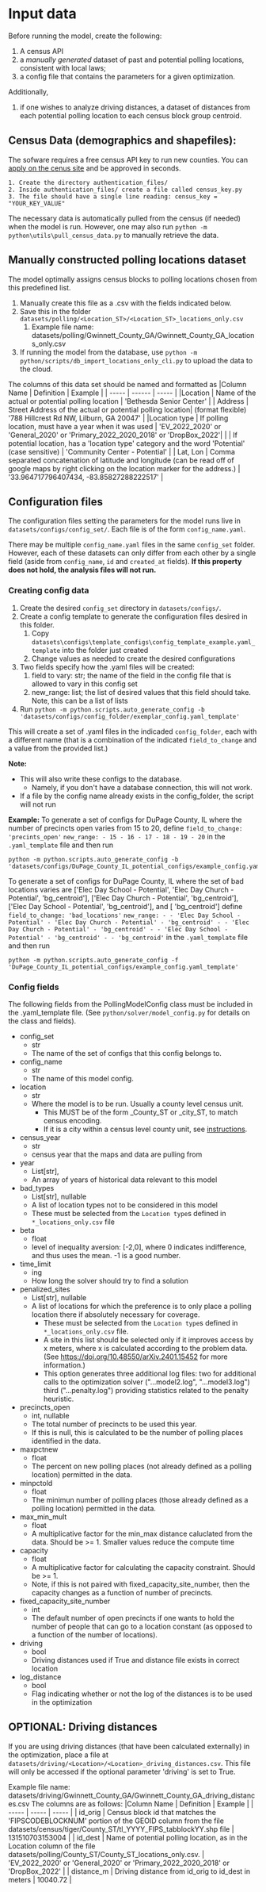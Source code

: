 # Input data
Before running the model, create the following:
1. A census API
1. a *manually generated* dataset of past and potential polling locations, consistent with local laws;
1.   a config file that contains the parameters for a given optimization.

Additionally,
1. if one wishes to analyze driving distances, a dataset of distances from each potential polling location to each census block group centroid.

## **Census Data (demographics and shapefiles)**:
The sofware requires a free census API key to run new counties. You can [apply on the cenus site](https://api.census.gov/data/key_signup.html) and be approved in seconds.

    1. Create the directory authentication_files/
    2. Inside authentication_files/ create a file called census_key.py
    3. The file should have a single line reading: census_key = "YOUR_KEY_VALUE"

The necessary data is automatically pulled from the census (if needed) when the model is run. However, one may also run `python -m python\utils\pull_census_data.py` to manually retrieve the data.

## Manually constructed polling locations dataset

The model optimally assigns census blocks to polling locations chosen from this predefined list. 

1. Manually create this file as a .csv with the fields indicated below.
1. Save this in the folder `datasets/polling/<Location_ST>/<Location_ST>_locations_only.csv`
    1. Example file name: datasets/polling/Gwinnett_County_GA/Gwinnett_County_GA_locations_only.csv
1. If running the model from the database, use `python -m python/scripts/db_import_locations_only_cli.py` to upload the data to the cloud.

The columns of this data set should be named and formatted as
|Column Name | Definition | Example |
| ----- | ------ | ----- |
|Location | Name of the actual or potential polling location | 'Bethesda Senior Center' |
| Address | Street Address of the actual or potential polling location| (format flexible) '788 Hillcrest Rd NW, Lilburn, GA 20047' |
|Location type | If polling location, must have a year when it was used | 'EV_2022_2020' or 'General_2020' or 'Primary_2022_2020_2018' or 'DropBox_2022'|
| | If potential location, has a 'location type' category and the word 'Potential' (case sensitive) | 'Community Center - Potential' |
| Lat, Lon | Comma separated concatenation of latitude and longitude (can be read off of google maps by right clicking on the location marker for the address.) | '33.964717796407434, -83.85827288222517' |

## Configuration files

The configuration files setting the parameters for the model runs live in `datasets/configs/config_set/`. Each file is of the form `config_name.yaml`. 

There may be multiple `config_name.yaml` files in the same `config_set` folder. However, each of these datasets can only differ from each other by a single field (aside from `config_name`, `id` and `created_at` fields). **If this property does not hold, the analysis files will not run.** 

### Creating config data
1. Create the desired `config_set` directory in `datasets/configs/`. 
1. Create a config template to generate the configuration files desired in this folder.
   1. Copy `datasets\configs\template_configs\config_template_example.yaml_template` into the folder just created
   1. Change values as needed to create the desired configurations
1. Two fields specify how the .yaml files will be created:
    1. field to vary: str; the name of the field in the config file that is allowed to vary in this config set
    1. new_range: list; the list of desired values that this field should take. Note, this can be a list of lists    
1. Run `python -m python.scripts.auto_generate_config -b 'datasets/configs/config_folder/exemplar_config.yaml_template'`

This will create a set of .yaml files in the indicaded `config_folder`, each with a different name (that is a combination of the indicated `field_to_change` and a value from the provided list.)

**Note:**
* This will also write these configs to the database.
    * Namely, if you don't have a database connection, this will not work.
* If a file by the config name already exists in the config_folder, the script will not run

**Example:**
To generate a set of configs for DuPage County, IL where the number of precincts open varies from 15 to 20, define
`field_to_change: 'precints_open'`
`new_range:
    - 15
    - 16
    - 17
    - 18
    - 19
    - 20`
in the `.yaml_template` file and then run
```
python -m python.scripts.auto_generate_config -b 'datasets/configs/DuPage_County_IL_potential_configs/example_config.yaml_template'
```
To generate a set of configs for DuPage County, IL where the set of bad locations varies are ['Elec Day School - Potential', 'Elec Day Church - Potential', 'bg_centroid'],  ['Elec Day Church - Potential', 'bg_centroid'], ['Elec Day School - Potential',  'bg_centroid'], and [ 'bg_centroid'] define
`field_to_change: 'bad_locations'`
`new_range:
    - - 'Elec Day School - Potential'
      - 'Elec Day Church - Potential'
      - 'bg_centroid'
    - - 'Elec Day Church - Potential'
      - 'bg_centroid'
    - - 'Elec Day School - Potential'
      - 'bg_centroid'
    - - 'bg_centroid'`
in the `.yaml_template` file and then run
```
python -m python.scripts.auto_generate_config -f 'DuPage_County_IL_potential_configs/example_config.yaml_template'
```
### Config fields
The following fields from the PollingModelConfig class must be included in the .yaml_template file. (See `python/solver/model_config.py` for details on the class and fields). <!--In addition to the fields listed below, and `id`, and `created_at` field are generated when uploaded to the database.-->

* config_set
    * str
    * The name of the set of configs that this config belongs to.
* config_name
    * str
    * The name of this model config.
* location
    * str
    * Where the model is to be run. Usually a county level census unit. 
        * This MUST be of the form <Location>_County_ST or <Location>_city_ST, to match census encoding.
        * If it is a city within a census level county unit, see [instructions](tbd).
* census_year
    * str
    * census year that the maps and data are pulling from
* year
    * List[str],
    * An array of years of historical data relevant to this model
* bad_types
    * List[str], nullable
    * A list of location types not to be considered in this model
    * These must be selected from the `Location type`s defined in `*_locations_only.csv` file
* beta
    * float
    * level of inequality aversion: [-2,0], where 0 indicates indifference, and thus uses the mean. -1 is a good number.
* time_limit
    * ing 
    * How long the solver should try to find a solution
*  penalized_sites
    * List[str], nullable
    * A list of locations for which the preference is to only place a polling location there if absolutely necessary for coverage.
        * These must be selected from the `Location type`s defined in `*_locations_only.csv` file.  
        * A site in this list should be selected only if it improves access by x meters, where x is calculated according to the problem data. (See https://doi.org/10.48550/arXiv.2401.15452 for more information.) 
        * This option generates three additional log files: two for additional calls to the optimization solver ("...model2.log", "...model3.log") third ("...penalty.log") providing statistics related to the penalty heuristic.
* precincts_open
    * int, nullable
    * The total number of precincts to be used this year.
    * If this is null, this is calculated to be the number of
    polling places identified in the data.
* maxpctnew
    * float
    * The percent on new polling places (not already defined as a
    polling location) permitted in the data.
* minpctold
    * float
    * The minimun number of polling places (those already defined as a
    polling location) permitted in the data.
* max_min_mult
    * float
    * A multiplicative factor for the min_max distance caluclated from the data. Should be >= 1. Smaller values reduce the compute time
* capacity
    * float
    * A multiplicative factor for calculating the capacity constraint. Should be >= 1.
    * Note, if this is not paired with fixed_capacity_site_number, then the capacity changes as a function of number of precincts.
* fixed_capacity_site_number
    * int
    * The default number of open precincts if one wants to hold the number of people that can go to a location constant (as opposed to a function of the number of locations).
* driving
    * bool
    * Driving distances used if True and distance file exists in correct location
* log_distance
    * bool
    * Flag indicating whether or not the log of the distances is to be used in the optimization


<!--

If you are interested in only running results for  Gwinnett County, no further action is needed. If you are interested in running a county for which you do not have the above data, the software will notify you that the necessary data is missing.

instructions for downloading or creating these files and their formats are given here.

All file paths are given relative to the git folder for Equitable-Polling-Locations

### **datasets/census/redistricting/County_ST/DECENNIALPL2020.P3-Data.csv**:
* This is the census dataset for a racial breakdown of people of voting age by census block.
* Documentation for this dataset can be found [on the census api site for P3](https://api.census.gov/data/2010/dec/sf1/groups/P3.html)
* Instructions for downloading this data:
    * Visit [RACE FOR THE POPULATION 18 YEARS AND OVER](https://data.census.gov/table?q=P3:+RACE+FOR+THE+POPULATION+18+YEARS+AND+OVER&tid=DECENNIALPL2020.P3)
    * Select Geography:
    * Filter for Geography -> Blocks -> State -> County Name, State -> All Blocks within County Name, State
    * If asked to select table vintage, select 2020;  DEC Redistricting Data (PL-94-171)
    * Unzip and place the contents of the downloaded folder in 'datasets/census/redistricting/Count_ST/'
* Columns of P3 selected by the software:
    * White alone
    * Black or African American alone
    * American Indian And Alaska Native alone
    * Asian alone
    * Native Hawaiian and Other Pacific Islander alone
    * Some Other Race alone
    * Two or More Races

### **datasets/census/redistricting/County_ST/DECENNIALPL2020.P4-Data.csv**:
* This is the census dataset for a racial breakdown of people of voting age by census block.
* Documentation for this dataset can be found [on the census api site for P4](https://api.census.gov/data/2010/dec/sf1/groups/P4.html)
* Instructions for downloading this data:
    * Visit [HISPANIC OR LATINO, AND NOT HISPANIC OR LATINO BY RACE FOR THE POPULATION 18 YEARS AND OVER](https://data.census.gov/table?g=050XX00US13135$1000000&d=DEC+Redistricting+Data+(PL+94-171)&tid=DECENNIALPL2020.P4)
    * Select Geography:
    * Filter for Geography -> Blocks -> State -> County Name, State -> All Blocks within County Name, State
    * If asked to select table vintage, select 2020;  DEC Redistricting Data (PL-94-171)
    * Unzip and place the contents of the downloaded folder in 'datasets/census/redistricting/County_ST/'
* Columns of P4 selected by the software:
    * Total population
    * Total hispanic
    * Total non_hispanic
### **datasets/census/tiger/County_ST/tl_YYYY_FIPS_tabblockYY.shp**:
[TIGER/line Shapefiles](https://www.census.gov/geographies/mapping-files/time-series/geo/tiger-line-file.html) is a database of shape files for the geographic categories used by the census.
* Documentation: https://www.census.gov/programs-surveys/geography/technical-documentation/complete-technical-documentation/tiger-geo-line/2020.html
* Instructions for downloading this data:
    * Visit https://www.census.gov/geographies/mapping-files/time-series/geo/tiger-line-file.2020.html#list-tab-790442341
    * Scroll down to FTP Archive by State
    * Click on desired States
    * Click on desired FIPS Code for the County
    * Download tl_YYYY_FIPS_tabblockYY.zip (e.g. tl_2020_13135_tabblock20.zip)
    * Unzip and place the contents of the downloaded folder in 'datasets/census/tiger/County_ST/'
* Columns of block geography selected by the software:
    * GEOID20 - identifier. Format:1000000USFIPSCODEBLOCKNUM, e.g. 1000000US131510703153004
    * geometry - the polygon of the block
    * INTPTLAT20 - latitude of block centroid
    * INTPTLON20 - longitude of block centroid

### **datasets/census/tiger/County_ST/tl_YYYY_FIPS_bgYY.shp**:
The instructions for downloading this data is identical the instructions for the blocks with the following exception:
* Download tl_YYYY_FIPS_bgYY.zip (e.g. tl_2020_13135_bg20.zip)

-->


## OPTIONAL: Driving distances

If you are using driving distances (that have been calculated externally) in the optimization, place a file at `datasets/driving/<Location>/<Location>_driving_distances.csv`.  This file will only be accessed if the optional parameter 'driving' is set to True.

Example file name: datasets/driving/Gwinnett_County_GA/Gwinnett_County_GA_driving_distances.csv
The columns are as follows:
|Column Name | Definition | Example |
| ----- | ----- | ----- |
| id_orig | Census block id that matches the 'FIPSCODEBLOCKNUM' portion of the GEOID column from the file datasets/census/tiger/County_ST/tl_YYYY_FIPS_tabblockYY.shp file | 131510703153004 |
| id_dest | Name of potential polling location, as in the Location column of the file datasets/polling/County_ST/County_ST_locations_only.csv. | 'EV_2022_2020' or 'General_2020' or 'Primary_2022_2020_2018' or 'DropBox_2022' |
| distance_m | Driving distance from id_orig to id_dest in meters | 10040.72 |

